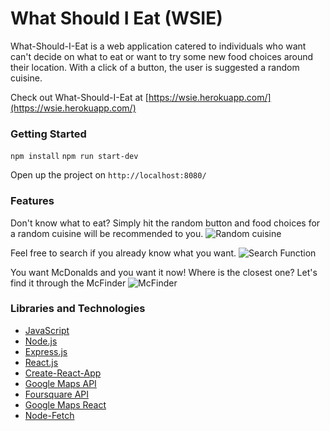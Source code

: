 # What Should I Eat (WSIE)
What-Should-I-Eat is a web application catered to individuals who want can't decide on what to eat or want to try some new food choices around their location. With a click of a button, the user is suggested a random cuisine.

Check out What-Should-I-Eat at [https://wsie.herokuapp.com/](https://wsie.herokuapp.com/)

### Getting Started
```npm install```
```npm run start-dev```

Open up the project on
```http://localhost:8080/```

### Features

Don't know what to eat? Simply hit the random button and food choices for a random cuisine will be recommended to you.
![Random cuisine](https://i.imgur.com/rbEjsEX.png)

Feel free to search if you already know what you want.
![Search Function](https://i.imgur.com/wvm5E5Z.png)

You want McDonalds and you want it now! Where is the closest one? Let's find it through the McFinder ![McFinder](https://i.imgur.com/WJ3UyOQ.png)

### Libraries and Technologies
- [JavaScript](https://www.javascript.com)
- [Node.js](https://www.nodejs.org/en/)
- [Express.js](https://www.expressjs.com)
- [React.js](https://www.reactjs.org)
- [Create-React-App](https://www.npmjs.com/package/create-react-app)
- [Google Maps API](https://cloud.google.com/maps-platform/)
- [Foursquare API](https://developer.foursquare.com/)
- [Google Maps React](https://www.npmjs.com/package/google-maps-react)
- [Node-Fetch](https://www.npmjs.com/package/node-fetch-npm)